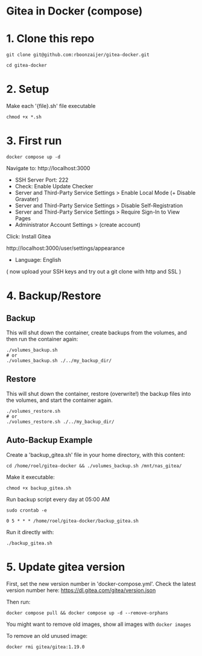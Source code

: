 # Gitea in Docker (compose)

# 1. Clone this repo
```
git clone git@github.com:rboonzaijer/gitea-docker.git

cd gitea-docker
```

# 2. Setup

Make each '{file}.sh' file executable
```
chmod +x *.sh
```

# 3. First run
```
docker compose up -d
```
Navigate to: http://localhost:3000

- SSH Server Port: 222
- Check: Enable Update Checker
- Server and Third-Party Service Settings > Enable Local Mode (+ Disable Gravater)
- Server and Third-Party Service Settings > Disable Self-Registration
- Server and Third-Party Service Settings > Require Sign-In to View Pages
- Administrator Account Settings > (create account)

Click: Install Gitea

http://localhost:3000/user/settings/appearance

- Language: English

( now upload your SSH keys and try out a git clone with http and SSL )


# 4. Backup/Restore

## Backup
This will shut down the container, create backups from the volumes, and then run the container again:
```
./volumes_backup.sh
# or
./volumes_backup.sh ./../my_backup_dir/
```

## Restore
This will shut down the container, restore (overwrite!) the backup files into the volumes, and start the container again.
```
./volumes_restore.sh
# or
./volumes_restore.sh ./../my_backup_dir/
```

## Auto-Backup Example

Create a 'backup_gitea.sh' file in your home directory, with this content:
```
cd /home/roel/gitea-docker && ./volumes_backup.sh /mnt/nas_gitea/
```

Make it executable:
```
chmod +x backup_gitea.sh
```

Run backup script every day at 05:00 AM
```
sudo crontab -e

0 5 * * * /home/roel/gitea-docker/backup_gitea.sh
```


Run it directly with:
```
./backup_gitea.sh
```



# 5. Update gitea version

First, set the new version number in 'docker-compose.yml'.
Check the latest version number here: https://dl.gitea.com/gitea/version.json

Then run:
```
docker compose pull && docker compose up -d --remove-orphans
```

You might want to remove old images, show all images with `docker images`

To remove an old unused image:
```
docker rmi gitea/gitea:1.19.0
```
